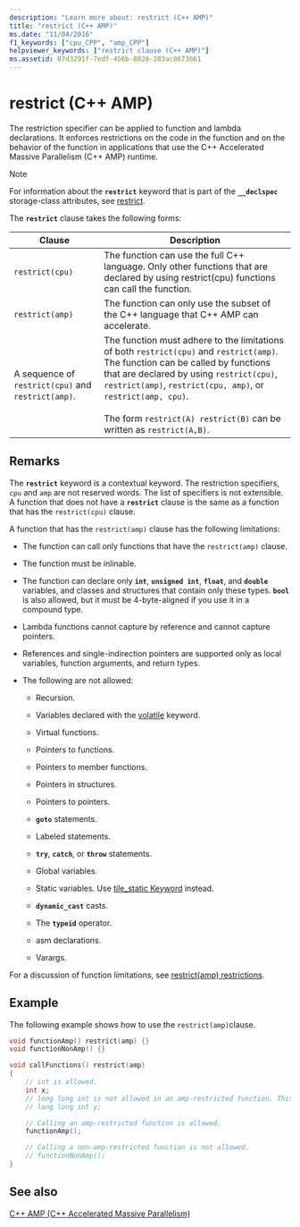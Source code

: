 ```yaml
---
description: "Learn more about: restrict (C++ AMP)"
title: "restrict (C++ AMP)"
ms.date: "11/04/2016"
f1_keywords: ["cpu_CPP", "amp_CPP"]
helpviewer_keywords: ["restrict clause (C++ AMP)"]
ms.assetid: 07d3291f-7edf-456b-8828-283ac8673661
---
```

# restrict (C++ AMP)

The restriction specifier can be applied to function and lambda declarations. It enforces restrictions on the code in the function and on the behavior of the function in applications that use the C++ Accelerated Massive Parallelism (C++ AMP) runtime.

> [!NOTE]
> For information about the **`restrict`** keyword that is part of the **`__declspec`** storage-class attributes, see [restrict](../cpp/restrict.md).

The **`restrict`** clause takes the following forms:

|Clause|Description|
|------------|-----------------|
|`restrict(cpu)`|The function can use the full C++ language. Only other functions that are declared by using restrict(cpu) functions can call the function.|
|`restrict(amp)`|The function can only use the subset of the C++ language that C++ AMP can accelerate.|
|A sequence of `restrict(cpu)` and `restrict(amp)`.|The function must adhere to the limitations of both `restrict(cpu)` and   `restrict(amp)`. The function can be called by functions that are declared by using `restrict(cpu)`,  `restrict(amp)`, `restrict(cpu, amp)`, or `restrict(amp, cpu)`.<br /><br /> The form `restrict(A) restrict(B)` can be written as `restrict(A,B)`.|

## Remarks

The **`restrict`** keyword is a contextual keyword. The restriction specifiers, `cpu` and `amp` are not reserved words. The list of specifiers is not extensible. A function that does not have a **`restrict`** clause is the same as a function that has the `restrict(cpu)` clause.

A function that has the `restrict(amp)` clause has the following limitations:

- The function can call only functions that have the `restrict(amp)` clause.

- The function must be inlinable.

- The function can declare only **`int`**, **`unsigned int`**, **`float`**, and **`double`** variables, and classes and structures that contain only these types. **`bool`** is also allowed, but it must be 4-byte-aligned if you use it in a compound type.

- Lambda functions cannot capture by reference and cannot capture pointers.

- References and single-indirection pointers are supported only as local variables, function arguments, and return types.

- The following are not allowed:

  - Recursion.

  - Variables declared with the [volatile](../cpp/volatile-cpp.md) keyword.

  - Virtual functions.

  - Pointers to functions.

  - Pointers to member functions.

  - Pointers in structures.

  - Pointers to pointers.

  - **`goto`** statements.

  - Labeled statements.

  - **`try`**, **`catch`**, or **`throw`** statements.

  - Global variables.

  - Static variables. Use [tile_static Keyword](../cpp/tile-static-keyword.md) instead.

  - **`dynamic_cast`** casts.

  - The **`typeid`** operator.

  - asm declarations.

  - Varargs.

For a discussion of function limitations, see [restrict(amp) restrictions](/archive/blogs/nativeconcurrency/restrictamp-restrictions-part-0-of-n-introduction).

## Example

The following example shows how to use the `restrict(amp)`clause.

```cpp
void functionAmp() restrict(amp) {}
void functionNonAmp() {}

void callFunctions() restrict(amp)
{
    // int is allowed.
    int x;
    // long long int is not allowed in an amp-restricted function. This generates a compiler error.
    // long long int y;

    // Calling an amp-restricted function is allowed.
    functionAmp();

    // Calling a non-amp-restricted function is not allowed.
    // functionNonAmp();
}
```

## See also

[C++ AMP (C++ Accelerated Massive Parallelism)](../parallel/amp/cpp-amp-cpp-accelerated-massive-parallelism.md)
